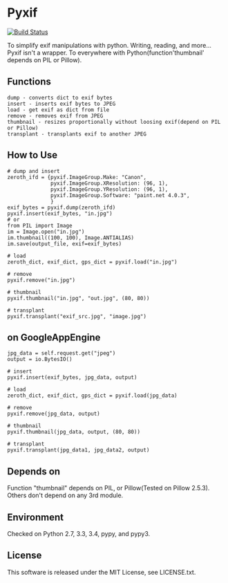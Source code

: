Pyxif
=====================
[![Build Status](https://travis-ci.org/hMatoba/Pyxif.svg?branch=master)](https://travis-ci.org/hMatoba/Pyxif)

To simplify exif manipulations with python. Writing, reading, and more...
Pyxif isn't a wrapper. To everywhere with Python(function'thumbnail' depends on PIL or Pillow).

Functions
--------
    dump - converts dict to exif bytes
    insert - inserts exif bytes to JPEG
    load - get exif as dict from file
    remove - removes exif from JPEG
    thumbnail - resizes proportionally without loosing exif(depend on PIL or Pillow)
    transplant - transplants exif to another JPEG


How to Use
--------
    # dump and insert
    zeroth_ifd = {pyxif.ImageGroup.Make: "Canon",
                  pyxif.ImageGroup.XResolution: (96, 1),
                  pyxif.ImageGroup.YResolution: (96, 1),
                  pyxif.ImageGroup.Software: "paint.net 4.0.3",
                  }
    exif_bytes = pyxif.dump(zeroth_ifd)
    pyxif.insert(exif_bytes, "in.jpg")
    # or
    from PIL import Image
    im = Image.open("in.jpg")
    im.thumbnail((100, 100), Image.ANTIALIAS)
    im.save(output_file, exif=exif_bytes)

    # load
    zeroth_dict, exif_dict, gps_dict = pyxif.load("in.jpg")

    # remove
    pyxif.remove("in.jpg")

    # thumbnail
    pyxif.thumbnail("in.jpg", "out.jpg", (80, 80))

    # transplant
    pyxif.transplant("exif_src.jpg", "image.jpg")


on GoogleAppEngine
--------
    jpg_data = self.request.get("jpeg")
    output = io.BytesIO()

    # insert
    pyxif.insert(exif_bytes, jpg_data, output)

    # load
    zeroth_dict, exif_dict, gps_dict = pyxif.load(jpg_data)

    # remove
    pyxif.remove(jpg_data, output)

    # thumbnail
    pyxif.thumbnail(jpg_data, output, (80, 80))

    # transplant
    pyxif.transplant(jpg_data1, jpg_data2, output)


Depends on
--------
  Function "thumbnail" depends on PIL, or Pillow(Tested on Pillow 2.5.3).
  Others don't depend on any 3rd module.


Environment
--------
  Checked on Python 2.7, 3.3, 3.4, pypy, and pypy3.


License
--------
  This software is released under the MIT License, see LICENSE.txt.
